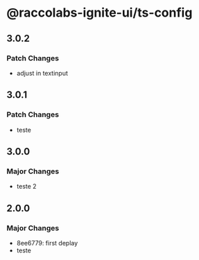 # @raccolabs-ignite-ui/ts-config

## 3.0.2

### Patch Changes

- adjust in textinput

## 3.0.1

### Patch Changes

- teste

## 3.0.0

### Major Changes

- teste 2

## 2.0.0

### Major Changes

- 8ee6779: first deplay
- teste
